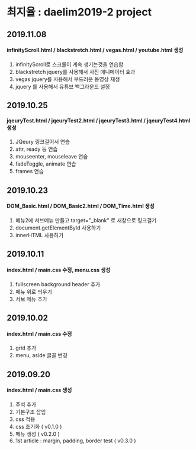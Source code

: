 # 최지율 : daelim2019-2 project

## 2019.11.08
#### infinityScroll.html / blackstretch.html / vegas.html / youtube.html 생성
1. infinityScroll로 스크롤이 계속 생기는것을 연습함
2. blackstretch jquery를 사용해서 사진 애니메이터 효과
3. vegas jquery를 사용해서 부드러운 동영상 재생
4. jquery 를 사용해서 유튜브 백그라운드 설정

## 2019.10.25
#### jqeuryTest.html / jqeuryTest2.html / jqeuryTest3.html / jqeuryTest4.html생성
1. JQeury 링크걸어서 연습
2. attr, ready 등 연습
3. mouseenter, mouseleave 연습
4. fadeToggle, animate 연습
5. frames 연습

## 2019.10.23
#### DOM_Basic.html / DOM_Basic2.html / DOM_Time.html 생성
1. 메뉴2에 서브메뉴 만들고 target="_blank" 로 새창으로 링크걸기
2. document.getElementById 사용하기
3. innerHTML 사용하기

## 2019.10.11
#### index.html / main.css 수정, menu.css 생성
1. fullscreen background header 추가
2. 메뉴 위로 띄우기
3. 서브 메뉴 추가

## 2019.10.02
#### index.html / main.css 수정
1. grid 추가
2. menu, aside 글꼴 변경

## 2019.09.20
#### index.html / main.css 생성
1. 주석 추가 <br>
2. 기본구조 삽입
3. css 적용
4. css 초기화 ( v0.1.0 )
5. 메뉴 생성 ( v0.2.0 )
6. 1st article : margin, padding, border test ( v0.3.0 )